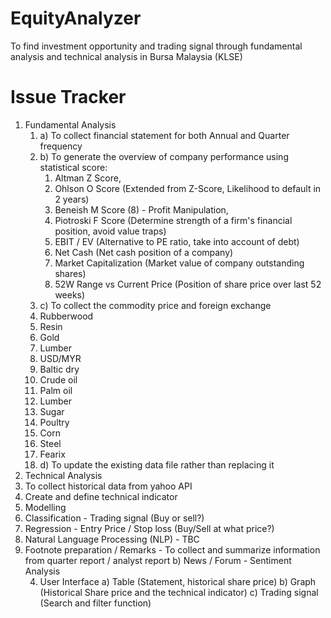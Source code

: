 # EquityAnalyzer
To find investment opportunity and trading signal through fundamental analysis and technical analysis in Bursa Malaysia (KLSE)

# Issue Tracker

<ol>
<li> Fundamental Analysis
  <ol>
  <li> a) To collect financial statement for both Annual and Quarter frequency
  <li> b) To generate the overview of company performance using statistical score: 
  
  <ol>        
    <li> Altman Z Score, 
    <li> Ohlson O Score (Extended from Z-Score, Likelihood to default in 2 years)
    <li> Beneish M Score (8) - Profit Manipulation, 
    <li> Piotroski F Score (Determine strength of a firm's financial position, avoid value traps)
    <li> EBIT / EV (Alternative to PE ratio, take into account of debt)
    <li> Net Cash (Net cash position of a company)
    <li> Market Capitalization (Market value of company outstanding shares)
    <li> 52W Range vs Current Price (Position of share price over last 52 weeks)
  </ol> 
  
  <li> c) To collect the commodity price and foreign exchange
    <li> Rubberwood
    <li> Resin
    <li> Gold
    <li> Lumber
    <li> USD/MYR
    <li> Baltic dry
    <li> Crude oil
    <li> Palm oil
    <li> Lumber
    <li> Sugar
    <li> Poultry
    <li> Corn
    <li> Steel
    <li> Fearix
    
  <li> d) To update the existing data file rather than replacing it
 </ol>
 
<li> Technical Analysis
  <li> To collect historical data from yahoo API
  <li> Create and define technical indicator
  <li> Modelling
    <li> Classification - Trading signal (Buy or sell?)
    <li> Regression - Entry Price / Stop loss (Buy/Sell at what price?)

<li> Natural Language Processing (NLP) - TBC
  <li> Footnote preparation / Remarks
    - To collect and summarize information from quarter report / analyst report 
  b) News / Forum
   - Sentiment Analysis 
   
4. User Interface
  a) Table (Statement, historical share price)
  b) Graph (Historical Share price and the technical indicator)
  c) Trading signal (Search and filter function)
</ol>  

